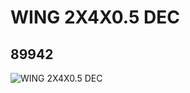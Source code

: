 # WING 2X4X0.5 DEC
## 89942
![WING 2X4X0.5 DEC](https://lc-www-live-s.legocdn.com/media/bricks/5/2/4581381.jpg)